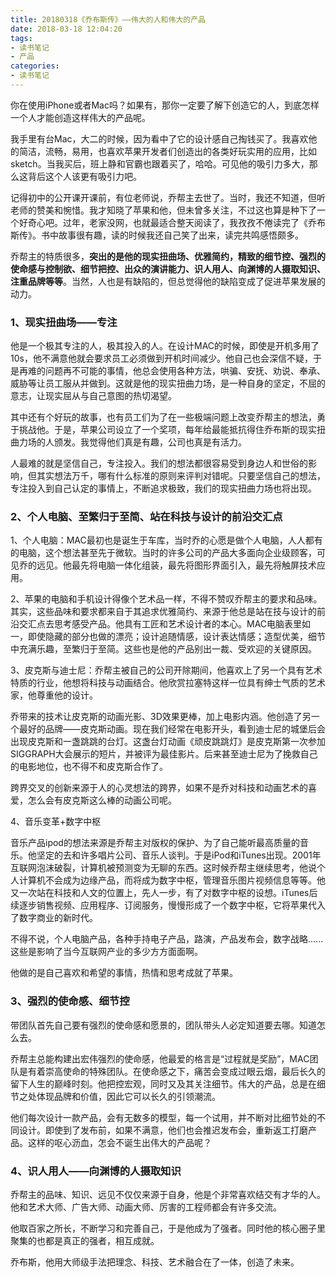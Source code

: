 ```yaml
---
title: 20180318《乔布斯传》——伟大的人和伟大的产品
date: 2018-03-18 12:04:20
tags:
- 读书笔记
- 产品
categories:
- 读书笔记
---
```


你在使用iPhone或者Mac吗？如果有，那你一定要了解下创造它的人，到底怎样一个人才能创造这样伟大的产品呢。 

我手里有台Mac，大二的时候，因为看中了它的设计感自己掏钱买了。我喜欢他的简洁，流畅，易用，也喜欢苹果开发者们创造出的各类好玩实用的应用，比如sketch。当我买后，班上静和官霸也跟着买了，哈哈。可见他的吸引力多大，那么这背后这个人该更有吸引力吧。

记得初中的公开课开课前，有位老师说，乔帮主去世了。当时，我还不知道，但听老师的赞美和惋惜。我才知晓了苹果和他，但未曾多关注，不过这也算是种下了一个好奇心吧。过年，老家没网，也就最适合整天阅读了，我孜孜不倦读完了《乔布斯传》。书中故事很有趣，读的时候我还自己笑了出来，读完共鸣感悟颇多。

乔帮主的特质很多，**突出的是他的现实扭曲场、优雅简约，精致的细节控、强烈的使命感与控制欲、细节把控、出众的演讲能力、识人用人、向渊博的人摄取知识、注重品牌等等**。当然，人也是有缺陷的，但总觉得他的缺陷变成了促进苹果发展的动力。

### 1、现实扭曲场——专注

他是一个极其专注的人，极其投入的人。在设计MAC的时候，即使是开机多用了10s，他不满意他就会要求员工必须做到开机时间减少。他自己也会深信不疑，于是再难的问题再不可能的事情，他总会使用各种方法，哄骗、安抚、劝说、奉承、威胁等让员工服从并做到。这就是他的现实扭曲力场，是一种自身的坚定，不屈的意志，让现实屈从与自己意图的热切渴望。

 其中还有个好玩的故事，也有员工们为了在一些极端问题上改变乔帮主的想法，勇于挑战他。于是，苹果公司设立了一个奖项，每年给最能抵抗得住乔布斯的现实扭曲力场的人颁发。我觉得他们真是有趣，公司也真是有活力。

人最难的就是坚信自己，专注投入。我们的想法都很容易受到身边人和世俗的影响，但其实想法万千，哪有什么标准的原则来评判对错呢。只要坚信自己的想法，专注投入到自己认定的事情上，不断追求极致，我们的现实扭曲力场也将出现。

### 2、个人电脑、至繁归于至简、站在科技与设计的前沿交汇点

1、个人电脑：MAC最初也是诞生于车库，当时乔的心愿是做个人电脑，人人都有的电脑，这个想法甚至先于微软。当时的许多公司的产品大多面向企业级顾客，可见乔的远见。他最先将电脑一体化组装，最先将图形界面引入，最先将触屏技术应用。

2、苹果的电脑和手机设计得像个艺术品一样，不得不赞叹乔帮主的要求和品味。其实，这些品味和要求都来自于其追求优雅简约、来源于他总是站在技与设计的前沿交汇点去思考感受产品。他具有工匠和艺术设计者的本心。MAC电脑表里如一，即使隐藏的部分也做的漂亮；设计追随情感，设计表达情感；造型优美，细节中充满乐趣，至繁归于至简。这些也是他的产品别出一裁、受欢迎的关键原因。

3、皮克斯与迪士尼：乔帮主被自己的公司开除期间，他喜欢上了另一个具有艺术特质的行业，他想将科技与动画结合。他欣赏拉塞特这样一位具有绅士气质的艺术家，他尊重他的设计。

乔带来的技术让皮克斯的动画光影、3D效果更棒，加上电影内涵。他创造了另一个最好的品牌——皮克斯动画。现在我们经常在电影开头，看到迪士尼的城堡后会出现皮克斯和一盏跳跳的台灯。这盏台灯动画《顽皮跳跳灯》是皮克斯第一次参加SIGGRAPH大会展示的短片，并被评为最佳影片。后来甚至迪士尼为了挽救自己的电影地位，也不得不和皮克斯合作了。

跨界交叉的创新来源于人的心灵想法的跨界，如果不是乔对科技和动画艺术的喜爱，怎么会有皮克斯这么棒的动画公司呢。

 4、音乐变革+数字中枢

音乐产品ipod的想法来源是乔帮主对版权的保护、为了自己能听最高质量的音乐。他坚定的去和许多唱片公司、音乐人谈判。于是iPod和iTunes出现。2001年互联网泡沫破裂，计算机被预测变为无聊的东西。这时候乔帮主继续思考，他说个人计算机不会成为边缘产品，而将成为数字中枢，管理音乐图片视频信息等等。他又一次站在科技和人文的位置上，先人一步，有了对数字中枢的设想。iTunes后续逐步销售视频、应用程序、订阅服务，慢慢形成了一个数字中枢，它将苹果代入了数字商业的新时代。

  不得不说，个人电脑产品，各种手持电子产品，路演，产品发布会，数字战略......这些是影响了当今互联网产业的多少方方面面啊。

他做的是自己喜欢和希望的事情，热情和思考成就了苹果。

### 3、强烈的使命感、细节控

带团队首先自己要有强烈的使命感和愿景的，团队带头人必定知道要去哪。知道怎么去。

乔帮主总能构建出宏伟强烈的使命感，他最爱的格言是“过程就是奖励”，MAC团队是有着崇高使命的特殊团队。在使命感之下，痛苦会变成过眼云烟，最后长久的留下人生的巅峰时刻。他把控宏观，同时又及其关注细节。伟大的产品，总是在细节之处体现品牌和价值，因此它可以长久的引领潮流。

他们每次设计一款产品，会有无数多的模型，每一个试用，并不断对比细节处的不同设计。即使到了发布前，如果不满意，他们也会推迟发布会，重新返工打磨产品。这样的呕心沥血，怎会不诞生出伟大的产品呢？

### 4、识人用人——向渊博的人摄取知识

乔帮主的品味、知识、远见不仅仅来源于自身，他是个非常喜欢结交有才华的人。他和艺术大师、广告大师、动画大师、厉害的工程师都会有许多交流。

他取百家之所长，不断学习和完善自己，于是他成为了强者。同时他的核心圈子里聚集的也都是真正的强者，相互成就。



乔布斯，他用大师级手法把理念、科技、艺术融合在了一体，创造了未来。